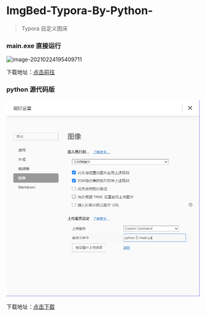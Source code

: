 # ImgBed-Typora-By-Python-
> Typora 自定义图床

### main.exe 直接运行

![image-20210224195409711](C:\Users\天琼懵\AppData\Roaming\Typora\typora-user-images\image-20210224195409711.png)

下载地址：[点击前往](https://github.com/blueweiwei/ImgBed-Typora-By-Python/releases/tag/0.0.1)

### python 源代码版

![image-20210224195224060](./img/image-20210224195224060.png)

下载地址：[点击下载](https://github.com/blueweiwei/ImgBed-Typora-By-Python/main.py)